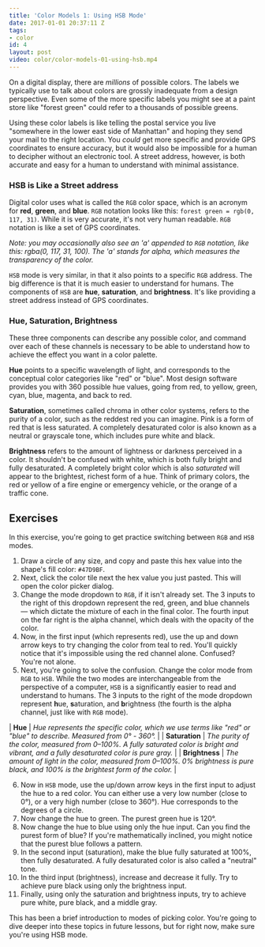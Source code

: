 ```yaml
---
title: 'Color Models 1: Using HSB Mode'
date: 2017-01-01 20:37:11 Z
tags:
- color
id: 4
layout: post
video: color/color-models-01-using-hsb.mp4
---
```


On a digital display, there are *millions* of possible colors. The labels we typically use to talk about colors are grossly inadequate from a design perspective. Even some of the more specific labels you might see at a paint store like "forest green" could refer to a thousands of possible greens.

Using these color labels is like telling the postal service you live "somewhere in the lower east side of Manhattan" and hoping they send your mail to the right location. You *could* get more specific and provide GPS coordinates to ensure accuracy, but it would also be impossible for a human to decipher without an electronic tool. A street address, however, is both accurate and easy for a human to understand with minimal assistance.

### HSB is Like a Street address

Digital color uses what is called the `RGB` color space, which is an acronym for **red**, **green**, and **blue**. `RGB` notation looks like this: `forest green = rgb(0, 117, 31)`. While it is very accurate, it's not very human readable. `RGB` notation is like a set of GPS coordinates.

*Note: you may occasionally also see an 'a' appended to `RGB` notation, like this: rgba(0, 117, 31, 100). The 'a' stands for alpha, which measures the transparency of the color.*

`HSB` mode is very similar, in that it also points to a specific `RGB` address. The big difference is that it is much easier to understand for humans. The components of `HSB` are **hue**, **saturation**, and **brightness**. It's like providing a street address instead of GPS coordinates.

### Hue, Saturation, Brightness

These three components can describe any possible color, and command over each of these channels is necessary to be able to understand how to achieve the effect you want in a color palette.

**Hue** points to a specific wavelength of light, and corresponds to the conceptual color categories like "red" or "blue". Most design software provides you with 360 possible hue values, going from red, to yellow, green, cyan, blue, magenta, and back to red.

**Saturation**, sometimes called chroma in other color systems, refers to the purity of a color, such as the reddest red you can imagine. Pink is a form of red that is less saturated. A completely desaturated color is also known as a neutral or grayscale tone, which includes pure white and black.

**Brightness** refers to the amount of lightness or darkness perceived in a color. It shouldn't be confused with white, which is both fully bright and fully desaturated. A completely bright color which is also *saturated* will appear to the brightest, richest form of a hue. Think of primary colors, the red or yellow of a fire engine or emergency vehicle, or the orange of a traffic cone.

<!--more-->
## Exercises
In this exercise, you're going to get practice switching between `RGB` and `HSB` modes.

1. Draw a circle of any size, and <span data-keyCombo="copy">copy</span> and <span data-keyCombo="paste">paste</span> this hex value into the shape's fill color: `#47D9BF`.
2. Next, click the color tile next the hex value you just pasted. This will open the color picker dialog.
3. Change the mode dropdown to `RGB`, if it isn't already set. The 3 inputs to the right of this dropdown represent the red, green, and blue channels — which dictate the mixture of each in the final color. The fourth input on the far right is the alpha channel, which deals with the opacity of the color.
4. Now, in the first input (which represents red), use the up and down arrow keys to try changing the color from teal to red. You'll quickly notice that it's impossible using the red channel alone. Confused? You're not alone.
5. Next, you're going to solve the confusion. Change the color mode from `RGB` to `HSB`. While the two modes are interchangeable from the perspective of a computer, `HSB` is a significantly easier to read and understand to humans. The 3 inputs to the right of the mode dropdown represent **h**ue, **s**aturation, and **b**rightness (the fourth is the alpha channel, just like with `RGB` mode).

| **Hue** | *Hue represents the specific color, which we use terms like "red" or "blue" to describe. Measured from 0° - 360°.* |
| **Saturation** | *The purity of the color, measured from 0–100%. A fully saturated color is bright and vibrant, and a fully desaturated color is pure gray.* |
| **Brightness** | *The amount of light in the color, measured from 0–100%. 0% brightness is pure black, and 100% is the brightest form of the color.* |

6. Now in `HSB` mode, use the up/down arrow keys in the first input to adjust the hue to a red color. You can either use a very low number (close to 0°), or a very high number (close to 360°). Hue corresponds to the degrees of a circle.
7. Now change the hue to green. The purest green hue is 120°.
8. Now change the hue to blue using only the hue input. Can you find the purest form of blue? If you're mathematically inclined, you might notice that the purest blue follows a pattern.
9. In the second input (saturation), make the blue fully saturated at 100%, then fully desaturated. A fully desaturated color is also called a "neutral" tone.
10. In the third input (brightness), increase and decrease it fully. Try to achieve pure black using only the brightness input.
11. Finally, using only the saturation and brightness inputs, try to achieve pure white, pure black, and a middle gray.

This has been a brief introduction to modes of picking color. You're going to dive deeper into these topics in future lessons, but for right now, make sure you're using HSB mode.
